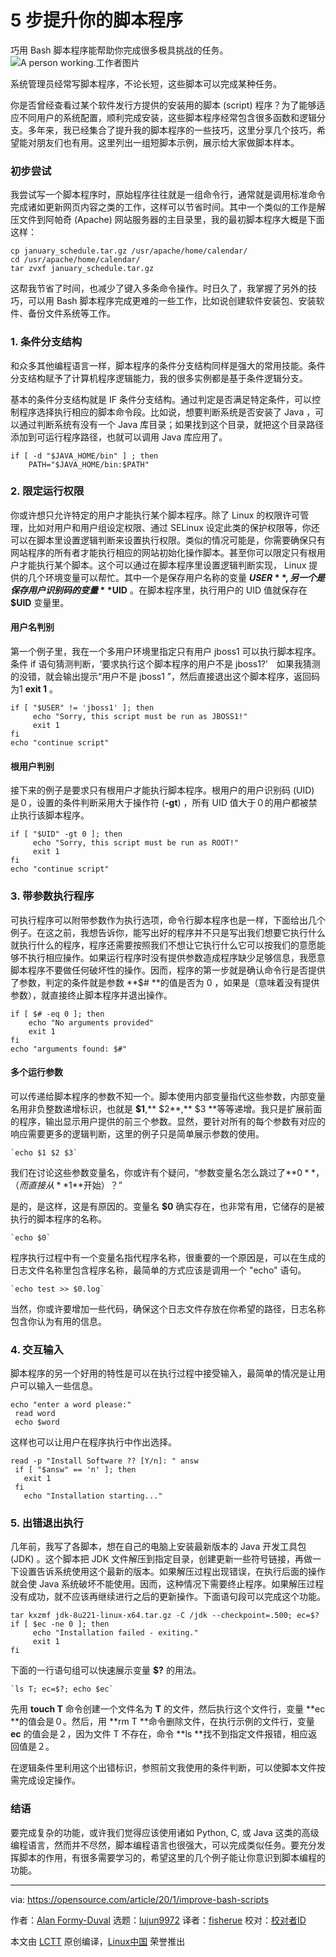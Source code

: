 [#]: collector: "lujun9972"
[#]: translator: "fisherue"
[#]: reviewer: " "
[#]: publisher: " "
[#]: url: " "
[#]: subject: "5 ways to improve your Bash scripts"
[#]: via: "https://opensource.com/article/20/1/improve-bash-scripts"
[#]: author: "Alan Formy-Duval https://opensource.com/users/alanfdoss"

5 步提升你的脚本程序
======
巧用 Bash 脚本程序能帮助你完成很多极具挑战的任务。
![A person working.工作者图片][1]

系统管理员经常写脚本程序，不论长短，这些脚本可以完成某种任务。

你是否曾经查看过某个软件发行方提供的安装用的脚本 (script) 程序？为了能够适应不同用户的系统配置，顺利完成安装，这些脚本程序经常包含很多函数和逻辑分支。多年来，我已经集合了提升我的脚本程序的一些技巧，这里分享几个技巧，希望能对朋友们也有用。这里列出一组短脚本示例，展示给大家做脚本样本。

### 初步尝试

我尝试写一个脚本程序时，原始程序往往就是一组命令行，通常就是调用标准命令完成诸如更新网页内容之类的工作，这样可以节省时间。其中一个类似的工作是解压文件到阿帕奇 (Apache) 网站服务器的主目录里，我的最初脚本程序大概是下面这样：


```
cp january_schedule.tar.gz /usr/apache/home/calendar/
cd /usr/apache/home/calendar/
tar zvxf january_schedule.tar.gz
```

这帮我节省了时间，也减少了键入多条命令操作。时日久了，我掌握了另外的技巧，可以用 Bash 脚本程序完成更难的一些工作，比如说创建软件安装包、安装软件、备份文件系统等工作。

### 1\. 条件分支结构

和众多其他编程语言一样，脚本程序的条件分支结构同样是强大的常用技能。条件分支结构赋予了计算机程序逻辑能力，我的很多实例都是基于条件逻辑分支。

基本的条件分支结构就是 IF 条件分支结构。通过判定是否满足特定条件，可以控制程序选择执行相应的脚本命令段。比如说，想要判断系统是否安装了 Java ，可以通过判断系统有没有一个 Java 库目录；如果找到这个目录，就把这个目录路径添加到可运行程序路径，也就可以调用 Java 库应用了。


```
if [ -d "$JAVA_HOME/bin" ] ; then
    PATH="$JAVA_HOME/bin:$PATH"
```

### 2\. 限定运行权限

你或许想只允许特定的用户才能执行某个脚本程序。除了 Linux 的权限许可管理，比如对用户和用户组设定权限、通过 SELinux 设定此类的保护权限等，你还可以在脚本里设置逻辑判断来设置执行权限。类似的情况可能是，你需要确保只有网站程序的所有者才能执行相应的网站初始化操作脚本。甚至你可以限定只有根用户才能执行某个脚本。这个可以通过在脚本程序里设置逻辑判断实现， Linux 提供的几个环境变量可以帮忙。其中一个是保存用户名称的变量 **$USER**, 另一个是保存用户识别码的变量 **$UID** 。在脚本程序里，执行用户的 UID 值就保存在 **$UID** 变量里。

#### 用户名判别

第一个例子里，我在一个多用户环境里指定只有用户 jboss1 可以执行脚本程序。条件 if 语句猜测判断，‘要求执行这个脚本程序的用户不是 jboss1?’　如果我猜测的没错，就会输出提示“用户不是 jboss1 ”，然后直接退出这个脚本程序，返回码为1 **exit 1** 。


```
if [ "$USER" != 'jboss1' ]; then
     echo "Sorry, this script must be run as JBOSS1!"
     exit 1
fi
echo "continue script"
```

#### 根用户判别

接下来的例子是要求只有根用户才能执行脚本程序。根用户的用户识别码 (UID) 是０，设置的条件判断采用大于操作符 (**-gt**) ，所有 UID 值大于０的用户都被禁止执行该脚本程序。


```
if [ "$UID" -gt 0 ]; then
     echo "Sorry, this script must be run as ROOT!"
     exit 1
fi
echo "continue script"
```

### 3\. 带参数执行程序

可执行程序可以附带参数作为执行选项，命令行脚本程序也是一样，下面给出几个例子。在这之前，我想告诉你，能写出好的程序并不只是写出我们想要它执行什么就执行什么的程序，程序还需要按照我们不想让它执行什么它可以按我们的意愿能够不执行相应操作。如果运行程序时没有提供参数造成程序缺少足够信息，我愿意脚本程序不要做任何破坏性的操作。因而，程序的第一步就是确认命令行是否提供了参数，判定的条件就是参数 **$# **的值是否为 0 ，如果是（意味着没有提供参数），就直接终止脚本程序并退出操作。


```
if [ $# -eq 0 ]; then
    echo "No arguments provided"
    exit 1
fi
echo "arguments found: $#"
```

#### 多个运行参数

可以传递给脚本程序的参数不知一个。脚本使用内部变量指代这些参数，内部变量名用非负整数递增标识，也就是 **$1**,** $2**,** $3 **等等递增。我只是扩展前面的程序，输出显示用户提供的前三个参数。显然，要针对所有的每个参数有对应的响应需要更多的逻辑判断，这里的例子只是简单展示参数的使用。


```
`echo $1 $2 $3`
```

我们在讨论这些参数变量名，你或许有个疑问，“参数变量名怎么跳过了**$0**，（而直接从**$1**开始）？”

是的，是这样，这是有原因的。变量名 **$0** 确实存在，也非常有用，它储存的是被执行的脚本程序的名称。


```
`echo $0`
```

程序执行过程中有一个变量名指代程序名称，很重要的一个原因是，可以在生成的日志文件名称里包含程序名称，最简单的方式应该是调用一个 "echo" 语句。


```
`echo test >> $0.log`
```

当然，你或许要增加一些代码，确保这个日志文件存放在你希望的路径，日志名称包含你认为有用的信息。

### 4\. 交互输入

脚本程序的另一个好用的特性是可以在执行过程中接受输入，最简单的情况是让用户可以输入一些信息。


```
echo "enter a word please:"
 read word
 echo $word
```

这样也可以让用户在程序执行中作出选择。


```
read -p "Install Software ?? [Y/n]: " answ
 if [ "$answ" == 'n' ]; then
   exit 1
 fi
   echo "Installation starting..."
```

### 5\. 出错退出执行

几年前，我写了各脚本，想在自己的电脑上安装最新版本的 Java 开发工具包 (JDK) 。这个脚本把 JDK 文件解压到指定目录，创建更新一些符号链接，再做一下设置告诉系统使用这个最新的版本。如果解压过程出现错误，在执行后面的操作就会使 Java 系统破坏不能使用。因而，这种情况下需要终止程序。如果解压过程没有成功，就不应该再继续进行之后的更新操作。下面语句段可以完成这个功能。


```
tar kxzmf jdk-8u221-linux-x64.tar.gz -C /jdk --checkpoint=.500; ec=$?
if [ $ec -ne 0 ]; then
     echo "Installation failed - exiting."
     exit 1
fi
```

下面的一行语句组可以快速展示变量 **$?** 的用法。


```
`ls T; ec=$?; echo $ec`
```

先用 **touch T** 命令创建一个文件名为 **T** 的文件，然后执行这个文件行，变量 **ec **的值会是０。然后，用 **rm T **命令删除文件，在执行示例的文件行，变量 **ec** 的值会是２，因为文件 T 不存在，命令 **ls **找不到指定文件报错，相应返回值是２。

在逻辑条件里利用这个出错标识，参照前文我使用的条件判断，可以使脚本文件按需完成设定操作。

### 结语

要完成复杂的功能，或许我们觉得应该使用诸如 Python, C, 或 Java 这类的高级编程语言，然而并不尽然，脚本编程语言也很强大，可以完成类似任务。要充分发挥脚本的作用，有很多需要学习的，希望这里的几个例子能让你意识到脚本编程的功能。

--------------------------------------------------------------------------------

via: https://opensource.com/article/20/1/improve-bash-scripts

作者：[Alan Formy-Duval][a]
选题：[lujun9972][b]
译者：[fisherue](https://github.com/译者ID)
校对：[校对者ID](https://github.com/校对者ID)

本文由 [LCTT](https://github.com/LCTT/TranslateProject) 原创编译，[Linux中国](https://linux.cn/) 荣誉推出

[a]: https://opensource.com/users/alanfdoss
[b]: https://github.com/lujun9972
[1]: https://opensource.com/sites/default/files/styles/image-full-size/public/lead-images/rh_003784_02_os.comcareers_os_rh2x.png?itok=jbRfXinl "工作者图片"
